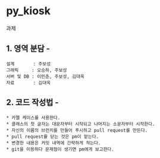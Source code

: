 # py_kiosk
과제

## 1. 영역 분담 -

    설계       : 주보성
    그래픽     : 오승하, 주보성
    서버 및 DB : 이민준, 주보성, 김대욱
    자료       : 김대욱
 
## 2. 코드 작성법 - 

    * 카멜 케이스를 사용한다.
    * 클래스의 첫 글자는 대문자부터 시작되고 나머지는 소문자부터 시작한다.
    * 자신의 이름의 브런치를 만들어 푸시하고 pull request를 만든다.
    * pull request를 닫는 것은 pm이 맡는다.
    * 변경한 내용은 커밋 내역에 간략하게 적는다.
    * git을 이용하다 문제점이 생기면 pm에게 보고한다.
    
